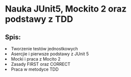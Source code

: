 # Nauka JUnit5, Mockito 2 oraz podstawy z TDD

## Spis:
<li> Tworzenie testów jednostkowych
<li> Asercjie i pierwsze podstawy z JUnit 5
<li> Mocki i praca z Mocito 2
<li> Zasady FIRST oraz CORRECT
<li> Praca w metodyce TDD
